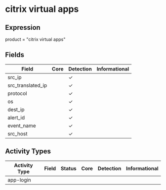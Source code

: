 citrix virtual apps
===================

Expression
----------

product = "citrix virtual apps"

Fields
------

| Field             | Core | Detection | Informational |
| ----------------- | ---- | --------- | ------------- |
| src_ip            |      | &#10003;  |               |
| src_translated_ip |      | &#10003;  |               |
| protocol          |      | &#10003;  |               |
| os                |      | &#10003;  |               |
| dest_ip           |      | &#10003;  |               |
| alert_id          |      | &#10003;  |               |
| event_name        |      | &#10003;  |               |
| src_host          |      | &#10003;  |               |

Activity Types
--------------

| Activity Type | Field | Status | Core | Detection | Informational |
| ------------- | ----- | ------ | ---- | --------- | ------------- |
| app-login     |       |        |      |           |               |

